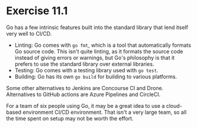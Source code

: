 # Exercise 11.1

Go has a few intrinsic features built into the standard library that lend itself very well to CI/CD.

- Linting: Go comes with `go fmt`, which is a tool that automatically formats Go source code. This isn't quite linting, as it formats the source code instead of giving errors or warnings, but Go's philosophy is that it prefers to use the standard library over external libraries.
- Testing: Go comes with a testing library used with `go test`.
- Building: Go has its own `go build` for building to various platforms.

Some other alternatives to Jenkins are Concourse CI and Drone. Alternatives to GitHub actions are Azure Pipelines and CircleCI.

For a team of six people using Go, it may be a great idea to use a cloud-based environment CI/CD environment. That isn't a very large team, so all the time spent on setup may not be worth the effort.